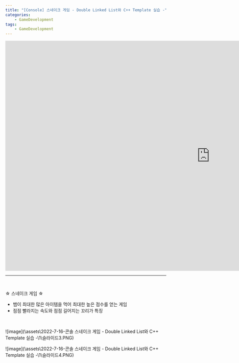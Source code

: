 ```yaml
---
title: "[Console] 스네이크 게임 - Double Linked List와 C++ Template 실습 -"
categories:
    - GameDevelopment
tags:
    - GameDevelopment
---
```


<iframe width="1280" height="720" src="https://www.youtube.com/embed/woZXUWSw9Iw" title="YouTube video player" frameborder="0" allow="accelerometer; autoplay; clipboard-write; encrypted-media; gyroscope; picture-in-picture" allowfullscreen></iframe>

---

<br>

☆ 스네이크 게임 ☆
- 뱀이 최대한 많은 아이템을 먹어 최대한 높은 점수를 얻는 게임
- 점점 빨라지는 속도와 점점 길어지는 꼬리가 특징

<br>

![image](\assets\2022-7-16-콘솔 스네이크 게임 - Double Linked List와 C++ Template 실습 -\1\슬라이드3.PNG)


![image](\assets\2022-7-16-콘솔 스네이크 게임 - Double Linked List와 C++ Template 실습 -\1\슬라이드4.PNG)
